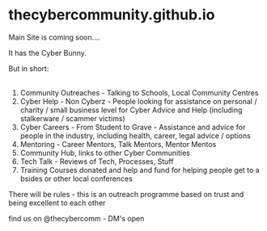 # thecybercommunity.github.io


Main Site is coming soon....

It has the Cyber Bunny.

But in short:</br></br>

1. Community Outreaches - Talking to Schools, Local Community Centres
2. Cyber Help - Non Cyberz - People looking for assistance on personal / charity / small business level for Cyber Advice and Help (including stalkerware / scammer victims)
3. Cyber Careers - From Student to Grave - Assistance and advice for people in the industry, including health, career, legal advice / options
4. Mentoring - Career Mentors, Talk Mentors, Mentor Mentos
5. Community Hub, links to other Cyber Communities
6. Tech Talk - Reviews of Tech, Processes, Stuff 
7. Training Courses donated and help and fund for helping people get to a bsides or other local conferences

There will be rules - this is an outreach programme based on trust and being excellent to each other

find us on @thecybercomm - DM's open

